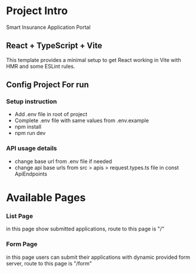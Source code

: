 # Project Intro

Smart Insurance Application Portal 

## React + TypeScript + Vite

This template provides a minimal setup to get React working in Vite with HMR and some ESLint rules.

## Config Project For run 


### Setup instruction
- Add .env file in root of project
- Complete .env file with same values from .env.example
- npm install
- npm run dev


### API usage details
- change base url from .env file if needed
- change api base urls from src > apis > request.types.ts file in const ApiEndpoints

# Available Pages

### List Page

in this page show submitted applications, route to this page is "/"

### Form Page

in this page users can submit their applications with dynamic provided form server, route to this page is "/form"
